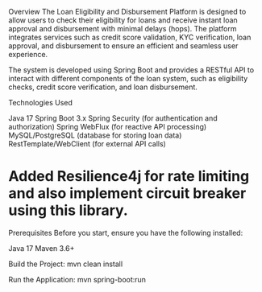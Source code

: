 Overview
The Loan Eligibility and Disbursement Platform is designed to allow users to check their eligibility for loans and receive instant loan approval and disbursement with minimal delays (hops). The platform integrates services such as credit score validation, KYC verification, loan approval, and disbursement to ensure an efficient and seamless user experience.

The system is developed using Spring Boot and provides a RESTful API to interact with different components of the loan system, such as eligibility checks, credit score verification, and loan disbursement.


Technologies Used

Java 17
Spring Boot 3.x
Spring Security (for authentication and authorization)
Spring WebFlux (for reactive API processing)
MySQL/PostgreSQL (database for storing loan data)
RestTemplate/WebClient (for external API calls)


# Added Resilience4j for rate limiting and also implement circuit breaker using this library.



Prerequisites
Before you start, ensure you have the following installed:

Java 17
Maven 3.6+


Build the Project:
  mvn clean install


Run the Application:
  mvn spring-boot:run